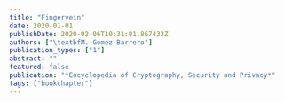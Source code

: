 ```yaml
---
title: "Fingervein"
date: 2020-01-01
publishDate: 2020-02-06T10:31:01.867433Z
authors: ["\textbfM. Gomez-Barrero"]
publication_types: ["1"]
abstract: ""
featured: false
publication: "*Encyclopedia of Cryptography, Security and Privacy*"
tags: ["bookchapter"]
---
```


